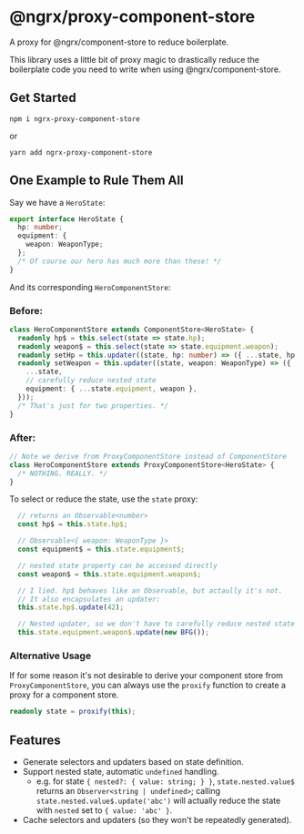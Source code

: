 # @ngrx/proxy-component-store

A proxy for @ngrx/component-store to reduce boilerplate.

This library uses a little bit of proxy magic to drastically reduce the boilerplate code you need to write when using @ngrx/component-store.

## Get Started

```
npm i ngrx-proxy-component-store
```
or 
```
yarn add ngrx-proxy-component-store
```

## One Example to Rule Them All

Say we have a `HeroState`:

```typescript
export interface HeroState {
  hp: number;
  equipment: {
    weapon: WeaponType;
  };
  /* Of course our hero has much more than these! */
}
```

And its corresponding `HeroComponentStore`:

### Before:

```typescript
class HeroComponentStore extends ComponentStore<HeroState> {
  readonly hp$ = this.select(state => state.hp);
  readonly weapon$ = this.select(state => state.equipment.weapon);
  readonly setHp = this.updater((state, hp: number) => ({ ...state, hp }));
  readonly setWeapon = this.updater((state, weapon: WeaponType) => ({
    ...state,
    // carefully reduce nested state
    equipment: { ...state.equipment, weapon },
  }));
  /* That's just for two properties. */
}
```

### After:
```typescript
// Note we derive from ProxyComponentStore instead of ComponentStore
class HeroComponentStore extends ProxyComponentStore<HeroState> {
  /* NOTHING. REALLY. */
}
```

To select or reduce the state, use the `state` proxy:

```typescript
  // returns an Observable<number>
  const hp$ = this.state.hp$;   

  // Observable<{ weapon: WeaponType }>
  const equipment$ = this.state.equipment$; 

  // nested state property can be accessed directly
  const weapon$ = this.state.equipment.weapon$;

  // I lied. hp$ behaves like an Observable, but actaully it's not. 
  // It also encapsulates an updater:
  this.state.hp$.update(42);

  // Nested updater, so we don't have to carefully reduce nested state
  this.state.equipment.weapon$.update(new BFG());
```

### Alternative Usage
If for some reason it's not desirable to derive your component store from `ProxyComponentStore`, you can always use the `proxify` function to create a proxy for a component store.

```typescript
readonly state = proxify(this);
```

## Features
- Generate selectors and updaters based on state definition.
- Support nested state, automatic `undefined` handling.
  - e.g. for state `{ nested?: { value: string; } }`, `state.nested.value$` returns an `Observer<string | undefined>`; calling `state.nested.value$.update('abc')` will actually reduce the state with `nested` set to `{ value: 'abc' }`.
- Cache selectors and updaters (so they won't be repeatedly generated).